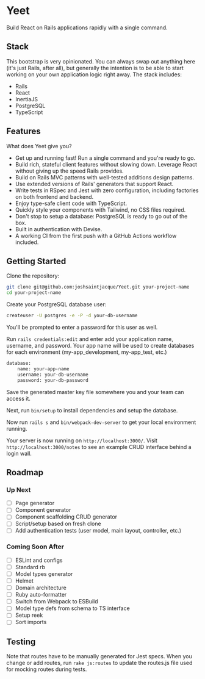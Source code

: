 # Yeet

Build React on Rails applications rapidly with a single command.

## Stack

This bootstrap is very opinionated. You can always swap out anything here (it's just Rails, after all), but generally the intention is to be able to start working on your own application logic right away. The stack includes:

- Rails
- React
- InertiaJS
- PostgreSQL
- TypeScript

## Features

What does Yeet give you?

- Get up and running fast! Run a single command and you're ready to go.
- Build rich, stateful client features without slowing down. Leverage React without giving up the speed Rails provides.
- Build on Rails MVC patterns with well-tested additions design patterns.
- Use extended versions of Rails' generators that support React.
- Write tests in RSpec and Jest with zero configuration, including factories on both frontend and backend.
- Enjoy type-safe client code with TypeScript.
- Quickly style your components with Tailwind, no CSS files required.
- Don't stop to setup a database: PostgreSQL is ready to go out of the box.
- Built in authentication with Devise.
- A working CI from the first push with a GitHub Actions workflow included.

## Getting Started

Clone the repository:

```bash
git clone git@github.com:joshsaintjacque/Yeet.git your-project-name
cd your-project-name
```

Create your PostgreSQL database user:

```bash
createuser -U postgres -e -P -d your-db-username
```

You'll be prompted to enter a password for this user as well.

Run `rails credentials:edit` and enter add your application name, username, and password. Your app name will be used to create databases for each environment (my-app_development, my-app_test, etc.)

```bash
database:
    name: your-app-name
    username: your-db-username
    password: your-db-password
```

Save the generated master key file somewhere you and your team can access it.

Next, run `bin/setup` to install dependencies and setup the database.

Now run `rails s` and `bin/webpack-dev-server` to get your local environment running.

Your server is now running on `http://localhost:3000/`. Visit `http://localhost:3000/notes` to see an example CRUD interface behind a login wall.

## Roadmap

### Up Next

- [ ] Page generator
- [ ] Component generator
- [ ] Component scaffolding CRUD generator
- [ ] Script/setup based on fresh clone
- [ ] Add authentication tests (user model, main layout, controller, etc.)

### Coming Soon After

- [ ] ESLint and configs
- [ ] Standard rb
- [ ] Model types generator
- [ ] Helmet
- [ ] Domain architecture
- [ ] Ruby auto-formatter
- [ ] Switch from Webpack to ESBuild
- [ ] Model type defs from schema to TS interface
- [ ] Setup reek
- [ ] Sort imports

## Testing

Note that routes have to be manually generated for Jest specs. When you change
or add routes, run `rake js:routes` to update the routes.js file used for
mocking routes during tests.
